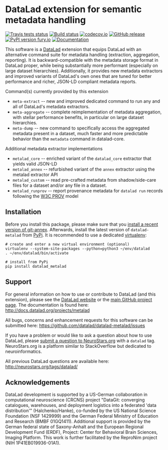 # DataLad extension for semantic metadata handling

[![Travis tests status](https://secure.travis-ci.org/datalad/datalad-metalad.png?branch=master)](https://travis-ci.org/datalad/datalad-metalad) [![Build status](https://ci.appveyor.com/api/projects/status/8jtp2fp3mwr5huyi/branch/master?svg=true)](https://ci.appveyor.com/project/mih/datalad-metalad) [![codecov.io](https://codecov.io/github/datalad/datalad-metalad/coverage.svg?branch=master)](https://codecov.io/github/datalad/datalad-metalad?branch=master) [![GitHub release](https://img.shields.io/github/release/datalad/datalad-metalad.svg)](https://GitHub.com/datalad/datalad-metalad/releases/) [![PyPI version fury.io](https://badge.fury.io/py/datalad-metalad.svg)](https://pypi.python.org/pypi/datalad-metalad/) [![Documentation](https://readthedocs.org/projects/datalad-metalad/badge/?version=latest)](http://docs.datalad.org/projects/metalad/en/latest)

This software is a [DataLad](http://datalad.org) extension that equips DataLad
with an alternative command suite for metadata handling (extraction, aggregation,
reporting). It is backward-compatible with the metadata storage format in DataLad
proper, while being substantially more performant (especially on large dataset
hierarchies). Additionally, it provides new metadata extractors and improved
variants of DataLad's own ones that are tuned for better performance and richer,
JSON-LD compliant metadata reports.

Command(s) currently provided by this extension

- `meta-extract` -- new and improved dedicated command to run any and all of
  DataLad's metadata extractors.
- `meta-aggregate` -- complete reimplementation of metadata aggregation, with
  stellar performance benefits, in particular on large dataset hierarchies.
- `meta-dump` -- new command to specifically access the aggregated metadata
  present in a dataset, much faster and more predictable behavior than the
  `metadata` command in datalad-core.

Additional metadata extractor implementations

- `metalad_core` -- enriched variant of the `datalad_core` extractor that yields
  valid JSON-LD
- `metalad_annex` -- refurbished variant of the `annex` extractor using the
  metalad extractor API
- `metalad_custom` -- read pre-crafted metadata from shadow/side-care files for
  a dataset and/or any file in a dataset.
- `metalad_runprov` -- report provenance metadata for `datalad run` records
  following the [W3C PROV](https://www.w3.org/TR/prov-overview) model


## Installation

Before you install this package, please make sure that you [install a recent
version of git-annex](https://git-annex.branchable.com/install).  Afterwards,
install the latest version of `datalad-metalad` from
[PyPi](https://pypi.org/project/datalad-metalad). It is recommended to use
a dedicated [virtualenv](https://virtualenv.pypa.io):

    # create and enter a new virtual environment (optional)
    virtualenv --system-site-packages --python=python3 ~/env/datalad
    . ~/env/datalad/bin/activate

    # install from PyPi
    pip install datalad_metalad


## Support

For general information on how to use or contribute to DataLad (and this
extension), please see the [DataLad website](http://datalad.org) or the
[main GitHub project page](http://datalad.org). The documentation is found
here: http://docs.datalad.org/projects/metalad

All bugs, concerns and enhancement requests for this software can be submitted here:
https://github.com/datalad/datalad-metalad/issues

If you have a problem or would like to ask a question about how to use DataLad,
please [submit a question to
NeuroStars.org](https://neurostars.org/tags/datalad) with a ``datalad`` tag.
NeuroStars.org is a platform similar to StackOverflow but dedicated to
neuroinformatics.

All previous DataLad questions are available here:
http://neurostars.org/tags/datalad/

## Acknowledgements

DataLad development is supported by a US-German collaboration in computational
neuroscience (CRCNS) project "DataGit: converging catalogues, warehouses, and
deployment logistics into a federated 'data distribution'" (Halchenko/Hanke),
co-funded by the US National Science Foundation (NSF 1429999) and the German
Federal Ministry of Education and Research (BMBF 01GQ1411). Additional support
is provided by the German federal state of Saxony-Anhalt and the European
Regional Development Fund (ERDF), Project: Center for Behavioral Brain
Sciences, Imaging Platform.  This work is further facilitated by the ReproNim
project (NIH 1P41EB019936-01A1).
